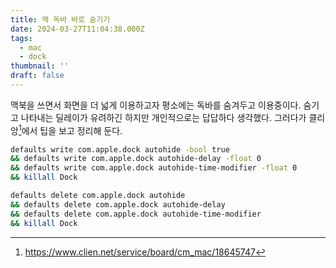 ```yaml
---
title: 맥 독바 바로 숨기기
date: 2024-03-27T11:04:38.000Z
tags:
  - mac
  - dock
thumbnail: ''
draft: false
---
```


맥북을 쓰면서 화면을 더 넓게 이용하고자 평소에는 독바를 숨겨두고 이용중이다. 숨기고 나타내는 딜레이가 유려하긴 하지만 개인적으로는 답답하다 생각했다. 그러다가 클리앙[^1]에서 팁을 보고 정리해 둔다.

```bash
defaults write com.apple.dock autohide -bool true
&& defaults write com.apple.dock autohide-delay -float 0
&& defaults write com.apple.dock autohide-time-modifier -float 0
&& killall Dock
```

```bash
defaults delete com.apple.dock autohide
&& defaults delete com.apple.dock autohide-delay
&& defaults delete com.apple.dock autohide-time-modifier
&& killall Dock
```

[^1]: https://www.clien.net/service/board/cm_mac/18645747
